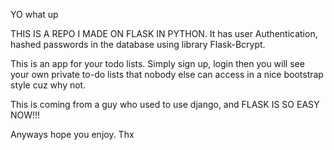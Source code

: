 YO what up


THIS IS A REPO I MADE ON FLASK IN PYTHON.
It has user Authentication, hashed passwords in the database using library Flask-Bcrypt.

This is an app for your todo lists. Simply sign up, login then you will see your own private to-do lists that nobody else can access in a nice bootstrap style cuz why not.

This is coming from a guy who used to use django, and FLASK IS SO EASY NOW!!!


Anyways hope you enjoy. Thx
